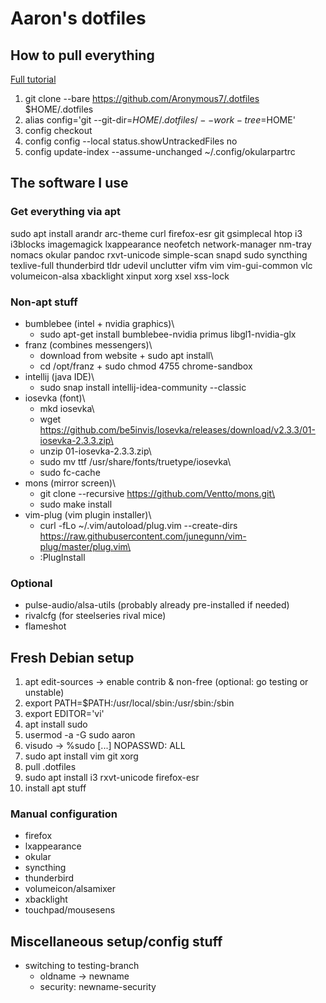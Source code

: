 # Aaron's dotfiles
## How to pull everything

[Full tutorial](https://www.atlassian.com/git/tutorials/dotfiles)

1. git clone --bare https://github.com/Aronymous7/.dotfiles $HOME/.dotfiles
1. alias config='git --git-dir=$HOME/.dotfiles/ --work-tree=$HOME'
1. config checkout
1. config config --local status.showUntrackedFiles no
1. config update-index --assume-unchanged ~/.config/okularpartrc

## The software I use
### Get everything via apt

sudo apt install arandr arc-theme curl firefox-esr git gsimplecal htop i3 i3blocks imagemagick lxappearance neofetch network-manager nm-tray nomacs okular pandoc rxvt-unicode simple-scan snapd sudo syncthing texlive-full thunderbird tldr udevil unclutter vifm vim vim-gui-common vlc volumeicon-alsa xbacklight xinput xorg xsel xss-lock

### Non-apt stuff

- bumblebee (intel + nvidia graphics)\
	- sudo apt-get install bumblebee-nvidia primus libgl1-nvidia-glx
- franz (combines messengers)\
	- download from website + sudo apt install\
	- cd /opt/franz + sudo chmod 4755 chrome-sandbox
- intellij (java IDE)\
	- sudo snap install intellij-idea-community --classic
- iosevka (font)\
	- mkd iosevka\
	- wget https://github.com/be5invis/Iosevka/releases/download/v2.3.3/01-iosevka-2.3.3.zip\
	- unzip 01-iosevka-2.3.3.zip\
	- sudo mv ttf /usr/share/fonts/truetype/iosevka\
	- sudo fc-cache
- mons (mirror screen)\
	- git clone --recursive https://github.com/Ventto/mons.git\
	- sudo make install
- vim-plug (vim plugin installer)\
	- curl -fLo ~/.vim/autoload/plug.vim --create-dirs https://raw.githubusercontent.com/junegunn/vim-plug/master/plug.vim\
	- :PlugInstall

### Optional

- pulse-audio/alsa-utils (probably already pre-installed if needed)
- rivalcfg (for steelseries rival mice)
- flameshot

## Fresh Debian setup

1. apt edit-sources -> enable contrib & non-free (optional: go testing or unstable)
1. export PATH=$PATH:/usr/local/sbin:/usr/sbin:/sbin
1. export EDITOR='vi'
1. apt install sudo
1. usermod -a -G sudo aaron
1. visudo -> %sudo [...] NOPASSWD: ALL
1. sudo apt install vim git xorg
1. pull .dotfiles
1. sudo apt install i3 rxvt-unicode firefox-esr
1. install apt stuff

### Manual configuration

- firefox
- lxappearance
- okular
- syncthing
- thunderbird
- volumeicon/alsamixer
- xbacklight
- touchpad/mousesens

## Miscellaneous setup/config stuff

- switching to testing-branch
	- oldname -> newname
	- security: newname-security

